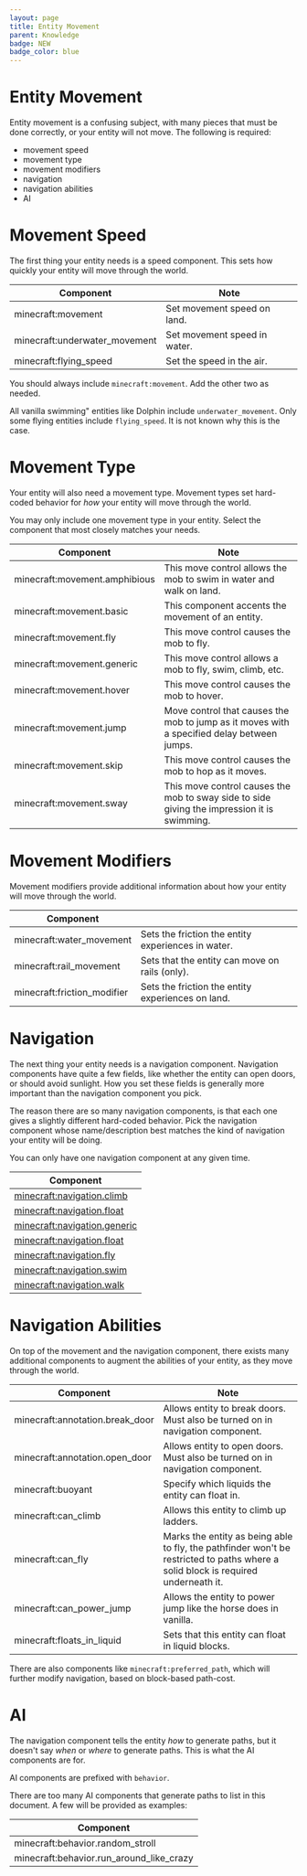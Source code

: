 ```yaml
---
layout: page
title: Entity Movement
parent: Knowledge
badge: NEW
badge_color: blue
---
```


# Entity Movement

Entity movement is a confusing subject, with many pieces that must be done correctly, or your entity will not move. The following is required:

 - movement speed
 - movement type
 - movement modifiers
 - navigation
 - navigation abilities
 - AI

# Movement Speed

The first thing your entity needs is a speed component. This sets how quickly your entity will move through the world.

| Component                     | Note                         |
|-------------------------------|------------------------------|
| minecraft:movement            | Set movement speed on land.  |
| minecraft:underwater_movement | Set movement speed in water. |
| minecraft:flying_speed        | Set the speed in the air.    |

You should always include `minecraft:movement`. Add the other two as needed.

All vanilla swimming" entities like Dolphin include `underwater_movement`. Only some flying entities include `flying_speed`. It is not known why this is the case.

# Movement Type

Your entity will also need a movement type. Movement types set hard-coded behavior for *how* your entity will move through the world. 

You may only include one movement type in your entity. Select the component that most closely matches your needs. 

| Component                     | Note                                                                                        |
|-------------------------------|---------------------------------------------------------------------------------------------|
| minecraft:movement.amphibious | This move control allows the mob to swim in water and walk on land.                         |
| minecraft:movement.basic      | This component accents the movement of an entity.                                           |
| minecraft:movement.fly        | This move control causes the mob to fly.                                                    |
| minecraft:movement.generic    | This move control allows a mob to fly, swim, climb, etc.                                    |
| minecraft:movement.hover      | This move control causes the mob to hover.                                                  |
| minecraft:movement.jump       | Move control that causes the mob to jump as it moves with a specified delay between jumps.  |
| minecraft:movement.skip       | This move control causes the mob to hop as it moves.                                        |
| minecraft:movement.sway       | This move control causes the mob to sway side to side giving the impression it is swimming. |

# Movement Modifiers

Movement modifiers provide additional information about how your entity will move through the world.

| Component                   |                                                    |
|-----------------------------|----------------------------------------------------|
| minecraft:water_movement    | Sets the friction the entity experiences in water. |
| minecraft:rail_movement     | Sets that the entity can move on rails (only).     |
| minecraft:friction_modifier | Sets the friction the entity experiences on land.  |

# Navigation

The next thing your entity needs is a navigation component. Navigation components have quite a few fields, like whether the entity can open doors, or should avoid sunlight. How you set these fields is generally more important than the navigation component you pick. 

The reason there are so many navigation components, is that each one gives a slightly different hard-coded behavior. Pick the navigation component whose name/description best matches the kind of navigation your entity will be doing.

You can only have one navigation component at any given time.

| Component                                                                                               |
|---------------------------------------------------------------------------------------------------------|
| [minecraft:navigation.climb](https://bedrock.dev/docs/stable/Entities#minecraft%3Anavigation.climb)     |
| [minecraft:navigation.float](https://bedrock.dev/docs/stable/Entities#minecraft%3Anavigation.float)     |
| [minecraft:navigation.generic](https://bedrock.dev/docs/stable/Entities#minecraft%3Anavigation.generic) |
| [minecraft:navigation.float](https://bedrock.dev/docs/stable/Entities#minecraft%3Anavigation.float)     |
| [minecraft:navigation.fly](https://bedrock.dev/docs/stable/Entities#minecraft%3Anavigation.fly)         |
| [minecraft:navigation.swim](https://bedrock.dev/docs/stable/Entities#minecraft%3Anavigation.swim)       |
| [minecraft:navigation.walk](https://bedrock.dev/docs/stable/Entities#minecraft%3Anavigation.walk)       |

# Navigation Abilities

On top of the movement and the navigation component, there exists many additional components to augment the abilities of your entity, as they move through the world.


| Component                       | Note                                                                                                                              |
|---------------------------------|-----------------------------------------------------------------------------------------------------------------------------------|
| minecraft:annotation.break_door | Allows entity to break doors. Must also be turned on in navigation component.                                                     |
| minecraft:annotation.open_door  | Allows entity to open doors. Must also be turned on in navigation component.                                                      |
| minecraft:buoyant               | Specify which liquids the entity can float in.                                                                                    |
| minecraft:can_climb             | Allows this entity to climb up ladders.                                                                                           |
| minecraft:can_fly               | Marks the entity as being able to fly, the pathfinder won't be restricted to paths where a solid block is required underneath it. |
| minecraft:can_power_jump        | Allows the entity to power jump like the horse does in vanilla.                                                                   |
| minecraft:floats_in_liquid      | Sets that this entity can float in liquid blocks.                                                                                 |

There are also components like `minecraft:preferred_path`, which will further modify navigation, based on block-based path-cost.

# AI

The navigation component tells the entity *how* to generate paths, but it doesn't say *when* or *where* to generate paths. This is what the AI components are for. 

AI components are prefixed with `behavior`.

There are too many AI components that generate paths to list in this document. A few will be provided as examples:

| Component                        |
|----------------------------------|
| minecraft:behavior.random_stroll |
| minecraft:behavior.run_around_like_crazy	   |





